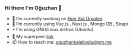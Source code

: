 ### Hi there I'm Oğuzhan 👋

<!--
**OguzhanKalelioglu/OguzhanKalelioglu** is a ✨ _special_ ✨ repository because its `README.md` (this file) appears on your GitHub profile.
-->


- 🔭 I’m currently working on [Eker Süt Ürünleri](https://www.eker.com)
- 🌱 I’m currently using Vue.js , Nuxt js , Mongo DB , Strapi
- ⚡ I'm using GNU/Linux distros (Ubuntu)
- 🤙 My superpeer [link](https://superpeer.com/oguzhankalelioglu)
- 📫 How to reach me: oguzhankalelioglu@pm.me

